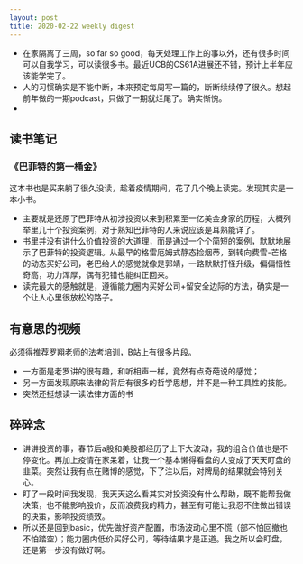 ```yaml
---
layout: post
title: 2020-02-22 weekly digest
---
```

* 在家隔离了三周，so far so good，每天处理工作上的事以外，还有很多时间可以自我学习，可以读很多书。最近UCB的CS61A进展还不错，预计上半年应该能学完了。
* 人的习惯确实是不能中断，本来预定每周写一篇的，断断续续停了很久。想起前年做的一期podcast，只做了一期就烂尾了。确实惭愧。
*
## 读书笔记

### 《巴菲特的第一桶金》

这本书也是买来躺了很久没读，趁着疫情期间，花了几个晚上读完。发现其实是一本小书。

* 主要就是还原了巴菲特从初涉投资以来到积累至一亿美金身家的历程，大概列举里几十个投资案例，对于熟知巴菲特的人来说应该是耳熟能详了。
* 书里并没有讲什么价值投资的大道理，而是通过一个个简短的案例，默默地展示了巴菲特的投资逻辑。从最早的格雷厄姆式静态捡烟蒂，到转向费雪-芒格的动态买好公司，老巴给人的感觉就像是郭靖，一路默默打怪升级，偏偏悟性奇高，功力浑厚，偶有犯错也能纠正回来。
* 读完最大的感触就是，遵循能力圈内买好公司+留安全边际的方法，确实是一个让人心里很放松的路子。

## 有意思的视频
必须得推荐罗翔老师的法考培训，B站上有很多片段。
* 一方面是老罗讲的很有趣，和听相声一样，竟然有点奇葩说的感觉；
* 另一方面发现原来法律的背后有很多的哲学思想，并不是一种工具性的技能。
* 突然还挺想读一读法律方面的书

## 碎碎念
* 讲讲投资的事，春节后a股和美股都经历了上下大波动，我的组合价值也是不停变化。再加上疫情在家呆着，让我一个基本懒得看盘的人变成了天天盯盘的韭菜。突然让我有点在赌博的感觉，下了注以后，对牌局的结果就会特别关心。
* 盯了一段时间我发现，我天天这么看其实对投资没有什么帮助，既不能帮我做决策，也不能影响股价，反而浪费我的精力，甚至有可能让我忍不住做出错误的决策，影响投资绩效。
* 所以还是回到basic，优先做好资产配置，市场波动心里不慌（部不怕回撤也不怕踏空）；能力圈内低价买好公司，等待结果才是正道。我之所以会盯盘，还是第一步没有做好啊。



